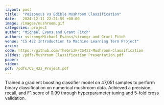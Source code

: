 ```yaml
---
layout: post
title:  "Poisonous vs Edible Mushroom Classification"
date:   2024-12-11 22:21:59 +00:00
image: /images/mushroom.gif
categories: project
author: "Michael Evans and Grant Fitch"
authors: <strong>Michael Evans</strong> and Grant Fitch
venue: "CS 422 Introduction to Machine Learning Term Project"
arxiv:
code: https://github.com/TheGrizF/CS422-Mushroom-Classification
slides: /pdfs/Mushroom Classification Presentation.pdf
paper:
video:
pdf: /pdfs/CS_422_Project.pdf
---
```

Trained a gradient boosting classifier model on 47,051 samples to perform binary classification on numerical mushroom data. Achieved a precision, recall, and F1 score of 0.99 through hyperparameter tuning and 5-fold cross validation.
